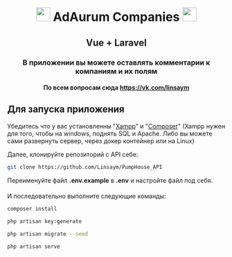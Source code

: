 <h1 align="center"><img src="https://vuejs.org/logo.svg" height="32"/> AdAurum Companies <img src="https://vuejs.org/logo.svg" height="32"/></h1>
<h2 align="center">Vue + Laravel</h2>
<h3 align="center">В приложении вы можете оставлять комментарии к компаниям и их полям</h3>

<h4 align="center">По всем вопросам сюда <a href="https://vk.com/linsaym">https://vk.com/linsaym </a> </h4>

## Для запуска приложения

Убедитесь что у вас установленны "<a href="https://www.apachefriends.org/">Xampp</a>"
и "<a href="https://getcomposer.org/">Composer</a>"
(Xampp нужен для того, чтобы на windows, поднять SQL и Apache. Либо вы можете сами развернуть сервер, через докер
контейнер или на Linux)

Далее, клонируйте репозиторий c API себе:

```sh
git clone https://github.com/Linsaym/PumpHouse_API
```

Переименуйте файл <strong>.env.example</strong> в <strong>.env</strong> и настройте файл под себя.

####

И последовательно выполните следующие команды:

```sh
composer install
```

```sh
php artisan key:generate
```

```sh
php artisan migrate --seed
```

```sh
php artisan serve
```

